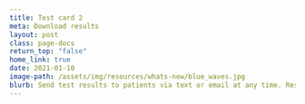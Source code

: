 ```yaml
---
title: Test card 2
meta: Download results
layout: post
class: page-docs
return_top: "false"
home_link: true
date: 2021-01-10
image-path: /assets/img/resources/whats-new/blue_waves.jpg
blurb: Send test results to patients via text or email at any time. Results can be sent to multiple phone numbers and email addresses, directly from the Results page on SimpleReport.
---
```

